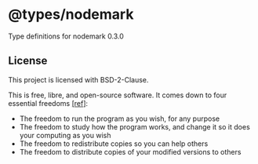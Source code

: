 # @types/nodemark

Type definitions for nodemark 0.3.0

## License

This project is licensed with BSD-2-Clause.

This is free, libre, and open-source software. It comes down to four essential freedoms [[ref]](https://seirdy.one/2021/01/27/whatsapp-and-the-domestication-of-users.html#fnref:2):

-   The freedom to run the program as you wish, for any purpose
-   The freedom to study how the program works, and change it so it does your computing as you wish
-   The freedom to redistribute copies so you can help others
-   The freedom to distribute copies of your modified versions to others
